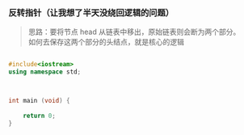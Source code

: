 ### 反转指针（让我想了半天没绕回逻辑的问题）

>思路：要将节点 head 从链表中移出，原始链表则会断为两个部分。\
        如何去保存这两个部分的头结点，就是核心的逻辑



```cpp

#include<iostream>
using namespace std;



int main (void) {
        
    return 0;
}

```
